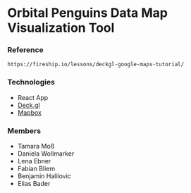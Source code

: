 # Orbital Penguins Data Map Visualization Tool
### Reference
    https://fireship.io/lessons/deckgl-google-maps-tutorial/

### Technologies
- React App
- [Deck.gl](https://deck.gl/docs/get-started/using-with-react)
- [Mapbox](https://www.mapbox.com/)

### Members
- Tamara Moß
- Daniela Wollmarker
- Lena Ebner
- Fabian Bliem
- Benjamin Halilovic
- Elias Bader
